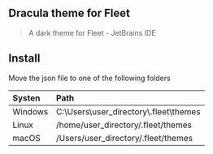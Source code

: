 Dracula theme for Fleet
---
> A dark theme for Fleet - JetBrains IDE

## Install
Move the json file to one of the following folders

|Systen|Path|
|:---|:---|
|Windows|C:\\Users\\user_directory\\.fleet\\themes|
|Linux|/home/user_directory/.fleet/themes|
|macOS|/Users/user_directory/.fleet/themes|